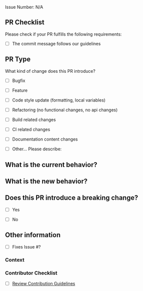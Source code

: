Issue Number: N/A

## PR Checklist
Please check if your PR fulfills the following requirements:

- [ ] The commit message follows our guidelines

## PR Type
What kind of change does this PR introduce?

<!-- Please check the one that applies to this PR -->

- [ ] Bugfix
- [ ] Feature
- [ ] Code style update (formatting, local variables)
- [ ] Refactoring (no functional changes, no api changes)
- [ ] Build related changes
- [ ] CI related changes
- [ ] Documentation content changes
- [ ] Other... Please describe:


## What is the current behavior?
<!-- Please describe the current behavior that you are modifying, or link to a relevant issue. -->


## What is the new behavior?


## Does this PR introduce a breaking change?

- [ ] Yes
- [ ] No


<!-- If this PR contains a breaking change, please describe the impact and migration path for existing applications below. -->


## Other information

<!--- The issue this PR addresses -->

- [ ] Fixes Issue #?

### Context

<!--- Why do you believe many users will benefit from this change? -->

<!--- Link to relevant issues or forum discussions here -->

### Contributor Checklist

- [ ] [Review Contribution Guidelines](https://github.com/gbowne1/taotnpwaft_site/blob/master/CONTRIBUTING.md)